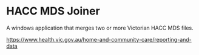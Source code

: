 ﻿# HACC MDS Joiner

A windows application that merges two or more Victorian HACC MDS files.





https://www.health.vic.gov.au/home-and-community-care/reporting-and-data